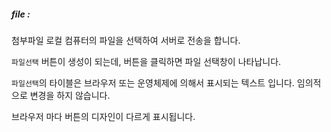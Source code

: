 ##### file : 
첨부파일
로컬 컴퓨터의 파일을 선택하여 서버로 전송을 합니다.

`파일선택` 버튼이 생성이 되는데, 버튼을 클릭하면 파일 선택창이 나타납니다.

`파일선택`의 타이블은 브라우저 또는 운영체제에 의해서 표시되는 텍스트 입니다. 임의적으로 변경을 하지 않습니다.

브라우저 마다 버튼의 디자인이 다르게 표시됩니다.